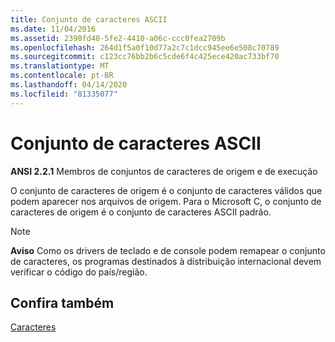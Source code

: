 ```yaml
---
title: Conjunto de caracteres ASCII
ms.date: 11/04/2016
ms.assetid: 2390fd40-5fe2-4410-a06c-ccc0fea2709b
ms.openlocfilehash: 264d1f5a0f10d77a2c7c1dcc945ee6e508c70789
ms.sourcegitcommit: c123cc76bb2b6c5cde6f4c425ece420ac733bf70
ms.translationtype: MT
ms.contentlocale: pt-BR
ms.lasthandoff: 04/14/2020
ms.locfileid: "81335077"
---
```

# <a name="ascii-character-set"></a>Conjunto de caracteres ASCII

**ANSI 2.2.1** Membros de conjuntos de caracteres de origem e de execução

O conjunto de caracteres de origem é o conjunto de caracteres válidos que podem aparecer nos arquivos de origem. Para o Microsoft C, o conjunto de caracteres de origem é o conjunto de caracteres ASCII padrão.

> [!NOTE]
> **Aviso** Como os drivers de teclado e de console podem remapear o conjunto de caracteres, os programas destinados à distribuição internacional devem verificar o código do país/região.

## <a name="see-also"></a>Confira também

[Caracteres](../c-language/characters.md)
